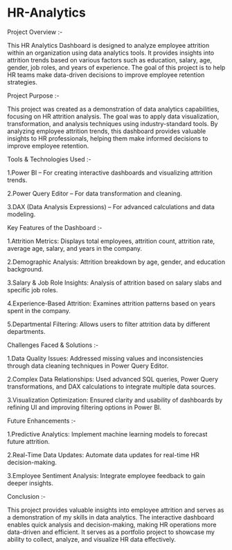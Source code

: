 # HR-Analytics
Project Overview :-

This HR Analytics Dashboard is designed to analyze employee attrition within an organization using data analytics tools. It provides insights into attrition trends based on various factors such as education, salary, age, gender, job roles, and years of experience. The goal of this project is to help HR teams make data-driven decisions to improve employee retention strategies.

Project Purpose :-

This project was created as a demonstration of data analytics capabilities, focusing on HR attrition analysis. The goal was to apply data visualization, transformation, and analysis techniques using industry-standard tools. By analyzing employee attrition trends, this dashboard provides valuable insights to HR professionals, helping them make informed decisions to improve employee retention.

Tools & Technologies Used :-

1.Power BI – For creating interactive dashboards and visualizing attrition trends.

2.Power Query Editor – For data transformation and cleaning.

3.DAX (Data Analysis Expressions) – For advanced calculations and data modeling.

Key Features of the Dashboard :-

1.Attrition Metrics: Displays total employees, attrition count, attrition rate, average age, salary, and years in the company.

2.Demographic Analysis: Attrition breakdown by age, gender, and education background.

3.Salary & Job Role Insights: Analysis of attrition based on salary slabs and specific job roles.

4.Experience-Based Attrition: Examines attrition patterns based on years spent in the company.

5.Departmental Filtering: Allows users to filter attrition data by different departments.

Challenges Faced & Solutions :-

1.Data Quality Issues: Addressed missing values and inconsistencies through data cleaning techniques in Power Query Editor.

2.Complex Data Relationships: Used advanced SQL queries, Power Query transformations, and DAX calculations to integrate multiple data sources.

3.Visualization Optimization: Ensured clarity and usability of dashboards by refining UI and improving filtering options in Power BI.

Future Enhancements :-

1.Predictive Analytics: Implement machine learning models to forecast future attrition.

2.Real-Time Data Updates: Automate data updates for real-time HR decision-making.

3.Employee Sentiment Analysis: Integrate employee feedback to gain deeper insights.

Conclusion :-

This project provides valuable insights into employee attrition and serves as a demonstration of my skills in data analytics. The interactive dashboard enables quick analysis and decision-making, making HR operations more data-driven and efficient. It serves as a portfolio project to showcase my ability to collect, analyze, and visualize HR data effectively.

